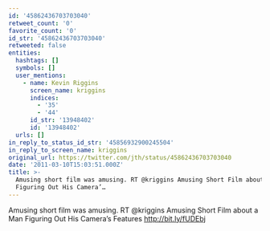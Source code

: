 ```yaml
---
id: '45862436703703040'
retweet_count: '0'
favorite_count: '0'
id_str: '45862436703703040'
retweeted: false
entities:
  hashtags: []
  symbols: []
  user_mentions:
    - name: Kevin Riggins
      screen_name: kriggins
      indices:
        - '35'
        - '44'
      id_str: '13948402'
      id: '13948402'
  urls: []
in_reply_to_status_id_str: '45856932900245504'
in_reply_to_screen_name: kriggins
original_url: https://twitter.com/jth/status/45862436703703040
date: '2011-03-10T15:03:51.000Z'
title: >-
  Amusing short film was amusing. RT @kriggins Amusing Short Film about a Man
  Figuring Out His Camera’…
---
```


Amusing short film was amusing. RT @kriggins Amusing Short Film about a Man Figuring Out His Camera’s Features  http://bit.ly/fUDEbj